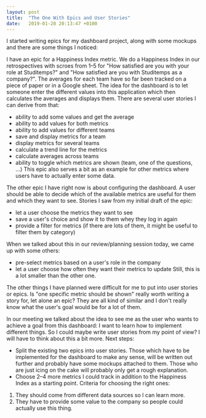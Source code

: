 ```yaml
---
layout: post
title:  "The One With Epics and User Stories"
date:   2019-01-28 20:13:47 +0100
---
```


I started writing epics for my dashboard project, along with some mockups and there are some things I noticed:

I have an epic for a Happiness Index metric. We do a Happiness Index in our retrospectives with scroes from 1–5 for "How satisfied are you with your role at Studitemps?" and "How satisfied are you with Studitemps as a company?". The averages for each team have so far been tracked on a piece of paper or in a Google sheet. The idea for the dashboard is to let someone enter the different values into this application which then calculates the averages and displays them. There are several user stories I can derive from that:
- ability to add some values and get the average
- ability to add values for both metrics
- ability to add values for different teams
- save and display metrics for a team
- display metrics for several teams
- calculate a trend line for the metrics
- calculate averages across teams
- ability to toggle which metrics are shown (team, one of the questions, ...)
This epic also serves a bit as an example for other metrics where users have to actually enter some data.

The other epic I have right now is about configuring the dashboard. A user should be able to decide which of the available metrics are useful for them and which they want to see. Stories I saw from my initial draft of the epic:
- let a user choose the metrics they want to see
- save a user's choice and show it to them whey they log in again
- provide a filter for metrics (if there are lots of them, it might be useful to filter them by category)

When we talked about this in our review/planning session today, we came up with some others:
- pre-select metrics based on a user's role in the company
- let a user choose how often they want their metrics to update
Still, this is a lot smaller than the other one.

The other things I have planned were difficult for me to put into user stories or epics. Is "one specific metric should be shown" really worth writing a story for, let alone an epic? They are all kind of similar and I don't really know what the user's goal would be for a lot of them.

In our meeting we talked about the idea to see me as the user who wants to achieve a goal from this dashboard: I want to learn how to implement different things. So I could maybe write user stories from my point of view? I will have to think about this a bit more. Next steps:
- Split the existing two epics into user stories. Those which have to be implemented for the dashboard to make any sense, will be written out further and probably have some mockups attached to them. Those who are just icing on the cake will probably only get a rough explanation.
- Choose 2–4 more metrics I could track in addition to the Happiness Index as a starting point. Criteria for choosing the right ones:
1. They should come from different data sources so I can learn more.
2. They have to provide some value to the company so people could actually use this thing.

